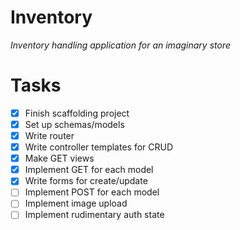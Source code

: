 # Inventory

_Inventory handling application for an imaginary store_

# Tasks

- [x] Finish scaffolding project
- [x] Set up schemas/models
- [x] Write router
- [x] Write controller templates for CRUD
- [x] Make GET views
- [x] Implement GET for each model
- [x] Write forms for create/update
- [ ] Implement POST for each model
- [ ] Implement image upload
- [ ] Implement rudimentary auth state
